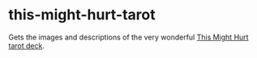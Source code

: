 # this-might-hurt-tarot
Gets the images and descriptions of the very wonderful [This Might Hurt tarot deck](https://www.thismighthurttarot.com/).
